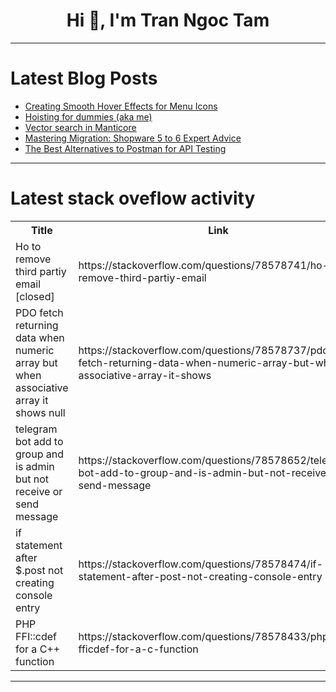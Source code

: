 <h1 align="center">Hi 👋, I'm Tran Ngoc Tam</h1>

---

# Latest Blog Posts 
<!-- BLOG-POST-LIST:START -->
- [Creating Smooth Hover Effects for Menu Icons](https://dev.to/yordiverkroost/creating-smooth-hover-effects-for-menu-icons-4ond)
- [Hoisting for dummies &lpar;aka me&rpar;](https://dev.to/bibschan/hoisting-for-dummies-aka-me-2i6k)
- [Vector search in Manticore](https://dev.to/sanikolaev/vector-search-in-manticore-f1a)
- [Mastering Migration: Shopware 5 to 6 Expert Advice](https://dev.to/ellasebastian/mastering-migration-shopware-5-to-6-expert-advice-4g64)
- [The Best Alternatives to Postman for API Testing](https://dev.to/vyan/the-best-alternatives-to-postman-for-api-testing-2bno)
<!-- BLOG-POST-LIST:END -->

---

# Latest stack oveflow activity
<table>
  <tr><th>Title</th><th>Link</th></tr>
  <!-- STACKOVERFLOW:START --><tr><td>Ho to remove third partiy email [closed]</td><td>https://stackoverflow.com/questions/78578741/ho-to-remove-third-partiy-email</td></tr><tr><td>PDO fetch returning data when numeric array but when associative array it shows null</td><td>https://stackoverflow.com/questions/78578737/pdo-fetch-returning-data-when-numeric-array-but-when-associative-array-it-shows</td></tr><tr><td>telegram bot add to group and is admin but not receive or send message</td><td>https://stackoverflow.com/questions/78578652/telegram-bot-add-to-group-and-is-admin-but-not-receive-or-send-message</td></tr><tr><td>if statement after $.post not creating console entry</td><td>https://stackoverflow.com/questions/78578474/if-statement-after-post-not-creating-console-entry</td></tr><tr><td>PHP FFI::cdef for a C++ function</td><td>https://stackoverflow.com/questions/78578433/php-fficdef-for-a-c-function</td></tr><!-- STACKOVERFLOW:END -->
</table>

---


